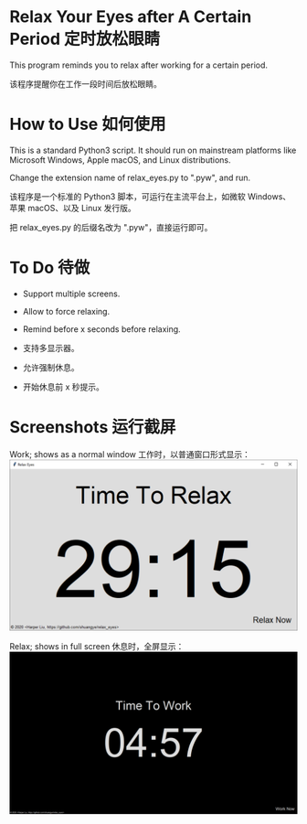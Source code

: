 # Relax Your Eyes after A Certain Period 定时放松眼睛

This program reminds you to relax after working for a certain period.

该程序提醒你在工作一段时间后放松眼睛。

# How to Use 如何使用

This is a standard Python3 script. It should run on mainstream platforms like Microsoft Windows, Apple macOS, and Linux distributions.

Change the extension name of relax_eyes.py to ".pyw", and run.

该程序是一个标准的 Python3 脚本，可运行在主流平台上，如微软 Windows、苹果 macOS、以及 Linux 发行版。

把 relax_eyes.py 的后缀名改为 ".pyw"，直接运行即可。

# To Do 待做

- Support multiple screens.
- Allow to force relaxing.
- Remind before x seconds before relaxing.

- 支持多显示器。
- 允许强制休息。
- 开始休息前 x 秒提示。

# Screenshots 运行截屏

Work; shows as a normal window 工作时，以普通窗口形式显示：
![Work 工作时](screenshots/Work.png "Work 工作时")

Relax; shows in full screen 休息时，全屏显示：
![Relax 休息时](screenshots/Relax.png "Relax 休息时")

